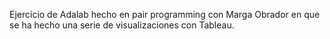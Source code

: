 Ejercicio de Adalab hecho en pair programming con Marga Obrador en que se ha hecho una serie de visualizaciones con Tableau.
